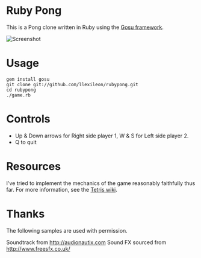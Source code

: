 
# Ruby Pong

This is a Pong clone written in Ruby using the [Gosu framework](http://code.google.com/p/gosu/).

![Screenshot](https://github.com/llexileon/rubypong/assets/screen1.png)

# Usage

    gem install gosu
    git clone git://github.com/llexileon/rubypong.git
    cd rubypong
    ./game.rb

# Controls

* Up & Down arrows for Right side player 1, W & S for Left side player 2.
* Q to quit


# Resources

I've tried to implement the mechanics of the game reasonably faithfully thus far.
For more information, see the [Tetris wiki](http://en.wikipedia.org/wiki/Pong).

# Thanks

The following samples are used with permission.

Soundtrack from http://audionautix.com
Sound FX sourced from http://www.freesfx.co.uk/